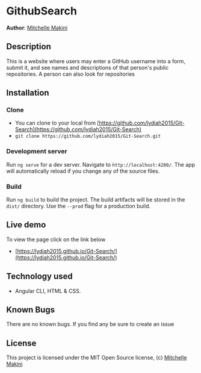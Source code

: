 GithubSearch
===================

**Author**: [Mitchelle Makini](https://github.com/lydiah2015)

## Description ##

This is a website where users may enter a GitHub username into a form, submit it, and see names and descriptions of that person's public repositories. A person can also look for repositories

## Installation ##
### Clone
* You can clone to your local from [https://github.com/lydiah2015/Git-Search](https://github.com/lydiah2015/Git-Search) 
* `git clone https://github.com/lydiah2015/Git-Search.git`

### Development server

Run `ng serve` for a dev server. Navigate to `http://localhost:4200/`. The app will automatically reload if you change any of the source files.

### Build

Run `ng build` to build the project. The build artifacts will be stored in the `dist/` directory. Use the `--prod` flag for a production build.

## Live demo 
To view the page click on the link below
* [https://lydiah2015.github.io/Git-Search/](https://lydiah2015.github.io/Git-Search/)

## Technology used 

* Angular CLI, HTML & CSS.

## Known Bugs 

There are no known bugs. If you find any be sure to create an issue 


## License ##
This project is licensed under the MIT Open Source license, (c) [Mitchelle Makini](https://github.com/lydiah2015)
